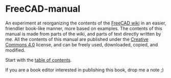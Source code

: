 # FreeCAD-manual

An experiment at reorganizing the contents of the [FreeCAD wiki](http://www.freecadweb.org/wiki) in an easier, friendlier book-like manner, more based on examples. The contents of this manual is made from parts of the wiki, and parts of text directly written by me. All the contents of this manual are published under the [Creative Commons 4.0](http://creativecommons.org/licenses/by/4.0/) license, and can be freely used, downloaded, copied, and modified.

Start with the [table of contents](SUMMARY.md). 

If you are a book editor interested in publishing this book, drop me a note ;)
